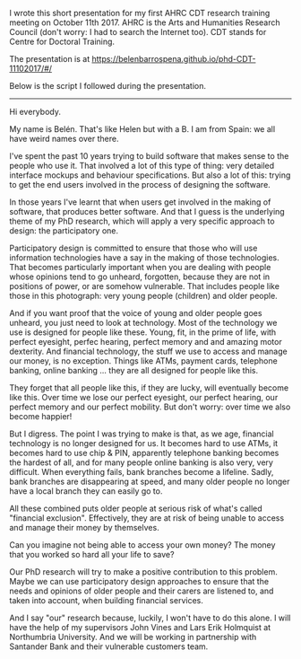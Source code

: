 I wrote this short presentation for my first AHRC CDT research training meeting on October 11th 2017. AHRC is the Arts and Humanities Research Council (don't worry: I had to search the Internet too). CDT stands for Centre for Doctoral Training.

The presentation is at https://belenbarrospena.github.io/phd-CDT-11102017/#/

Below is the script I followed during the presentation.

************************************************

Hi everybody.

My name is Belén. That's like Helen but with a B. I am from Spain: we all have weird names over there.

I've spent the past 10 years trying to build software that makes sense to the people who use it. That involved a lot of this type of thing: very detailed interface mockups and behaviour specifications. But also a lot of this: trying to get the end users involved in the process of designing the software.

In those years I've learnt that when users get involved in the making of software, that produces better software. And that I guess is the underlying theme of my PhD research, which will apply a very specific approach to design: the participatory one.

Participatory design is committed to ensure that those who will use information technologies have a say in the making of those technologies. That becomes particularly important when you are dealing with people whose opinions tend to go unheard, forgotten, because they are not in positions of power, or are somehow vulnerable. That includes people like those in this photograph: very young people (children) and older people.

And if you want proof that the voice of young and older people goes unheard, you just need to look at technology. Most of the technology we use is designed for people like these. Young, fit, in the prime of life, with perfect eyesight, perfec hearing, perfect memory and and amazing motor dexterity. And financial technology, the stuff we use to access and manage our money, is no exception. Things like ATMs, payment cards, telephone banking, online banking ... they are all designed for people like this.

They forget that all people like this, if they are lucky, will eventually become like this. Over time we lose our perfect eyesight, our perfect hearing, our perfect memory and our perfect mobility. But don't worry: over time we also become happier!

But I digress. The point I was trying to make is that, as we age, financial technology is no longer designed for us. It becomes hard to use ATMs, it becomes hard to use chip & PIN, apparently telephone banking becomes the hardest of all, and for many people online banking is also very, very difficult. When everything fails, bank branches become a lifeline. Sadly, bank branches are disappearing at speed, and many older people no longer have a local branch they can easily go to.

All these combined puts older people at serious risk of what's called "financial exclusion". Effectively, they are at risk of being unable to access and manage their money by themselves.

Can you imagine not being able to access your own money? The money that you worked so hard all your life to save?

Our PhD research will try to make a positive contribution to this problem. Maybe we can use participatory design approaches to ensure that the needs and opinions of older people and their carers are listened to, and taken into account, when building financial services.

And I say "our" research because, luckily, I won't have to do this alone. I will have the help of my supervisors John Vines and Lars Erik Holmquist at Northumbria University. And we will be working in partnership with Santander Bank and their vulnerable customers team.
